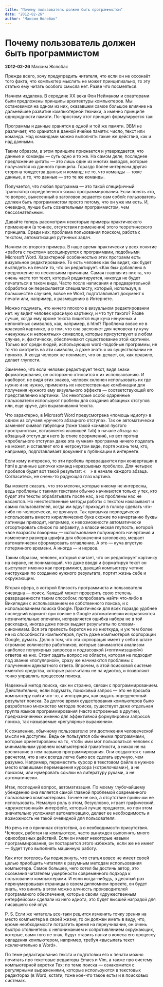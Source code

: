 ```yaml
---
title: "Почему пользователь должен быть программистом"
date: "2012-02-26"
author: "Максим Жолобак"
---
```


# Почему пользователь должен быть программистом

**2012-02-26** Максим Жолобак

Прежде всего, хочу предупредить читателя, что если он не осознаёт того факта, что компьютер мыслить не может принципиально, то эту статью ему читать особого смысла нет. Разве что посмеяться.

Начнем издалека. В середине XX века Фон Нейманом и соавторами были предложены принципы архитектуры компьютеров. Мы остановимся на одном из них, оказавшем самое большое влияние на дальнейшее развитие компьютерной техники, а именно принципе однородности памяти. По-простому этот принцип формулируется так:

Программы и данные хранятся в одной и той же памяти. ЭВМ не различает, что хранится в данной ячейке памяти: число, текст или команда. Над командами можно выполнять такие же действия, как и над данными.

Таким образом, в этом принципе признается и утверждается, что данные и команды — суть одно и то же. На самом деле, последнее предложение цитаты — это лишь один из многих выводов, которые получаются из данного принципа. Гораздо более интересна другая сторона тождества данных и команд: не то, что команды — тоже данные, а то, что данные — это те же команды.

Получается, что любая программа — это такой специфичный транслятор определенного языка программирования. Если понять это, то вопрос, вынесенный в заголовок решается сам собой: пользователь должен быть программистом просто потому, что он уже им есть. И, очевидно, лучше быть сознательным программистом, чем бессознательным.

Давайте теперь рассмотрим некоторые примеры практического применения (а точнее, отсутствия применения) этого теоретического принципа. Среди них: проблема пользования поиском, работа с текстом, автоматизация рутинных задач.

Начнем со второго примера. В наше время практически у всех понятие «работа с текстом» ассоциируется с программами, подобными Microsoft Word. Характерной особенностью этих программ есть визуальное редактирование. То есть человек как бы видит, как будет выглядеть на печати то, что он редактирует. «Как бы» добавлено в предложение по нескольким причинам. Самая главная из них та, что очень часто тот текст, который редактируется, никогда не будет печататься в таком виде. Часто после написания и предварительной обработки он пересылается специалисту, который, используя, в большинстве случаев, вовсе не Word, подготавливает документ к печати или, например, к размещению в Интернете.

Можно подумать, что ничего плохого в визуальном редактировании нет: ну видит человек красивую картинку, и что тут такого? Разве лучше, когда ему кроме текста пишется еще куча ненужных и непонятных символов, как, например, в html? Проблема вовсе не в красивой картинке, а в том, что она заслоняет для человека ту кучу «ненужных и непонятных» символов, которые присутствуют в любом случае, и, фактически, обеспечивают существование этой картинки. Только вот среди людей, использующих word-подобные программы, не то что смотреть на эти символы, а даже знать о их существовании не принято. А когда человек не понимает, что он делает, он, как правило, делает глупости.

Замечено, что если человек редактирует текст, видя знаки форматирования, он осторожно относится к их использованию. И наоборот, не видя этих знаков, человек склонен использовать их где нужно и не нужно, применять их неестественные комбинации для получения нужного ему визуального эффекта — соответствующей его представлению картинки. Так некоторые особо одаренные пользователи используют пробелы для создания абзацных отступов или, еще круче, для выравнивания текста.

Что характерно, в Microsoft Word предусмотрена «помощь идиоту» в одном из случаев «ручного абзацного отступа». Так он автоматически заменяет символ табуляции (тоже такой «символ пустого пространства», вставляется клавишей Tab) в начале абзаца на абзацный отступ для него (в стиле оформления), но вот против «пробельного отступа» даже эта «умная» программа ничего поделать не может, и оставляет его в нетронутом виде, портя жизнь тем, кто, например, подготавливает документ к публикации в интернете.

Если кому интересно, то эти пробелы превращаются при конвертации в html в длинные цепочки команд неразрывных пробелов. Для четырех пробелов будет вот такой результат: «&nbsp;&nbsp;&nbsp;&nbsp;» в начале каждого абзаца. Согласитесь, не очень-то радующая глаз картина.

Вы можете сказать, что это мелочи, которые никому не интересны, ведь проблемы с такими текстами обычно начинаются только у тех, кто будет эти тексты обрабатывать после нас, а их проблемы нас не касаются. Но неестественные методы работы с текстом наказывают и самих пользователей, когда им вдруг приходит в голову сделать что-либо по-человечески, не вручную. Так привычка периодически использовать вместо кириллических букв схожие по начертанию буквы латиницы приводит, например, к невозможности автоматически отсортировать список по алфавиту, а классическая глупость, которой «все возрасты покорны»,— использование полужирного начертания и изменение размера шрифта для обозначения заголовков, мешает автоматически сформировать оглавление. А это — куча впустую потерянного времени. А иногда — и нервов.

Таким образом, человек, который считает, что он редактирует картинку на экране, не понимающий, что даже вводя и форматируя текст он выступает именно как программист, дающий компьютеру четкие инструкции по созданию нужного результата, портит жизнь себе и окружающим.

Вторая сфера, в которой близость программиста и пользователя очевидна — поиск. Каждый может проверить свою степень развращенности таким способом: попробовать найти что-либо в Википедии с использованием ее собственного поиска, и с использованием поиска Google. Практически для всех гораздо удобнее последний вариант: при поиске в Google автоматически исправляются незначительные опечатки, исправляется ошибка набора не в той раскладке, иногда даже поиск выдает результаты по словам-синонимам. Вся эта прелесть берется не из ниоткуда, и уж тем более не из способности компьютеров, пусть даже компьютеров корпорации Google, думать. Дело в том, что эта корпорация имеет у себя в штате огромное количество работников, которые занимаются анализом наиболее популярных запросов и подтасовкой («оптимизацией») ответов на них. Стоит задать вопрос из области, которая не подходит под звание «популярной», сразу же начинаются проблемы с получением адекватного ответа. Впрочем, в этой поисковой системе имеются средства, которые рассчитаны не на идиотов, и позволяют тонко управлять процессом поиска.

Надежный метод поиска, как ни странно, связан с программированием. Действительно, если подумать, поисковый запрос — это не просьба компьютеру найти что-то, а инструкция, как выдать определенный результат поиска. За долгое время существования компьютеров было разработано множество методов поиска, существует даже отдельная группа языков программирования (часто встроенных в другие), предназначенных именно для эффективной формулировки запросов поиска, так называемые «регулярные выражения».

К сожалению, обычному пользователю эти достижения человеческой мысли не доступны. Ведь он пользуется обычными программами, которые ориентированы на то, чтобы ими мог пользоваться человек с минимальным уровнем компьютерной грамотности, а никак не на воспитание в нем навыков программирования. Они создаются с таким расчетом, что в них всегда легче было все сделать вручную, чем разумно. Например, переместить курсор в текстовом файле в нужное место клавишами перемещения курсора («стрелочками»), а не поиском, или нумеровать ссылки на литературу руками, а не автоматически.

Итак, последний вопрос, автоматизация. По моему глубочайшему убеждению она является самой главной проблемой современного пользования компьютерами. Точнее не она, а отсутствие привычки ее использовать. Немалую роль в этом, безусловно, играет графический, «дружественный» интерфейс, который лучше продается, но при этом значительно усложняет автоматизацию, делает ее необходимость и возможность не такой очевидной для пользователя.

Но речь не о причинах отсутствия, а о необходимости присутствия. Человек, работая на компьютере, часто вынужден выполнять много однообразных действий. Если он имеет некоторые навыки программирования, он постарается этого избежать, если же не имеет — будет тупо выполнять машинную работу.

Как итог хотелось бы подчеркнуть, что статья вовсе не имеет своей целью приобщить читателя к разумным методам использования компьютера. Самое большее, чего хотел бы достичь автор, это осознания читателем ущербности современного подхода к пользованию компьютерами. И если когда-нибудь, в десятый раз перенумеровывая страницы в своем дипломном проекте, он будет знать, что винить в этом можно алчность производителей программного обеспечения, которые своим «дружественным интерфейсом» сделали из него идиота, это будет высшей наградой для писавшего сей опус.

P. S. Если же читатель все-таки решится изменить точку зрения на место компьютера в своей жизни, то он должен иметь в виду, что, кроме необходимости потратить время на переучивание, он очень быстро столкнетесь с непониманием и сопротивлением окружающих, которые, сами того не зная, будут ставить палки в колеса его процессу овладения компьютером, например, требуя «высылать текст исключительно в Word».

По теме редактирования текста и подготовки его к печати можно почитать про текстовые редакторы Emacs и Vim, а также про систему компьютерной верстки Tex; по теме поиска — ознакомится с регулярными выражениями, которые используются в текстовых редакторах (в Word, кстати, тоже кое-что такое есть) и в поисковых системах.